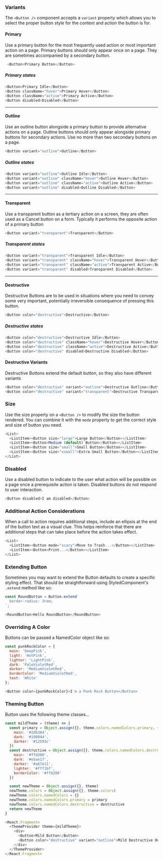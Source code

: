 ### Variants

The `<Button />` component accepts a `variant` property which allows you to select the proper button style for the context and action the button is for.

#### Primary

Use a primary button for the most frequently used action or most important action on a page. Primary buttons should only appear once on a page. They are sometimes accompanied by a secondary button.

```js
 <Button>Primary Button</Button>
```
##### Primary states

```js noeditor
<Button>Primary Idle</Button>
<Button className="hover">Primary Hover</Button>
<Button className="active">Primary Active</Button>
<Button disabled>Disabled</Button>
```

---

#### Outline
Use an outline button alongside a primary button to provide alternative actions on a page. Outline buttons should only appear alongside primary buttons for secondary actions. Use no more than two secondary buttons on a page.

```js
<Button variant="outline">Outline</Button>
```

##### Outline states

```js noeditor
<Button variant="outline">Outline Idle</Button>
<Button variant="outline" className="hover">Outline Hover</Button>
<Button variant="outline" className="active">Outline Active</Button>
<Button variant="outline" disabled>Outline Disabled</Button>
```

---

#### Transparent

Use a transparent button as a tertiary action on a screen, they are often used as a Cancel button on a form. Typically it performs the opposite action of a primary button

```js
<Button variant="transparent">Transparent</Button>
```

##### Transparent states

```js noeditor
<Button variant="transparent">Transparent Idle</Button>
<Button variant="transparent" className="hover">Transparent Hover</Button>
<Button variant="transparent" className="active">Transparent Active</Button>
<Button variant="transparent" disabled>Transparent Disabled</Button>
```

---

#### Destructive

Destructive Buttons are to be used in situations where you need to convey some very important, potentially irreversible consequence of pressing this button.

```js
<Button color="destructive">Destructive</Button>
```

##### Destructive states

```js noeditor
<Button color="destructive">Destructive Idle</Button>
<Button color="destructive" className="hover">Destructive Hover</Button>
<Button color="destructive" className="active">Destructive Active</Button>
<Button color="destructive" disabled>Destructive Disabled</Button>
```

#### Destructive Variants

Destructive Buttons extend the default button, so they also have different variants

```js noeditor
<Button color="destructive" variant="outline">Destructive Outline</Button>
<Button color="destructive" variant="transparent">Destructive Transparent</Button>
```

### Size

Use the size property on a `<Button />` to modify the size the button rendered. You can combine it with the `mode` property to get the correct style and size of button you need.

```js
<List>
  <ListItem><Button size="large">Large Button</Button></ListItem>
  <ListItem><Button>Medium (default) Button</Button></ListItem>
  <ListItem><Button size="small">Small Button</Button></ListItem>
  <ListItem><Button size="xsmall">Extra-Small Button</Button></ListItem>
</List>
```

### Disabled
Use a disabled button to indicate to the user what action will be possible on a page once a prerequisite action is taken. Disabled buttons do not respond to user interaction.
```js
<Button disabled>I am disabled</Button>
```

### Additional Action Considerations
When a call to action requires additional steps, include an ellipsis at the end of the button text as a visual clue. This helps reinforce that there are additional steps that can take place before the action takes effect.
```js
<List>
  <ListItem><Button mode="scary">Move to Trash...</Button></ListItem>
  <ListItem><Button>Print...</Button></ListItem>
</List>
```

### Extending Button

Sometimes you may want to extend the Button defaults to create a specific styling effect. That should be straightforward using StyledComponent's `.extend` method like so:

```js
const RoundButton = Button.extend`
  border-radius: 3rem;
`;

<RoundButton>Hello RoundButton</RoundButton>
```

### Overriding A Color

Buttons can be passed a NamedColor object like so:

```js
const punkRockColor = {
  main: 'DeepPink',
  light: 'HotPink',
  lighter: 'LightPink',
  dark: 'PaleVioletRed',
  darker: 'MediumVioletRed',
  borderColor: 'MediumVioletRed',
  text: 'White'
};

<Button color={punkRockColor}>I'm a Punk Rock Button</Button>
```

### Theming Button

Button uses the following theme classes...

```js
const mildTheme = (theme) => {
  const primary = Object.assign({}, theme.colors.namedColors.primary, {
    main: '#2db264',
    dark: '#198044',
    darker: '#12593c'
  })
  const destructive = Object.assign({}, theme.colors.namedColors.destructive, {
    main: '#ffd200',
    dark: '#e5ae17',
    darker: '#a67e11',
    lighter: '#fff1bf',
    borderColor: '#ffd200'
  })

  const newTheme = Object.assign({}, theme)
  newTheme.colors = Object.assign({}, theme.colors)
  newTheme.colors.namedColors = {}
  newTheme.colors.namedColors.primary = primary
  newTheme.colors.namedColors.destructive = destructive
  return newTheme
}

<React.Fragment>
  <ThemeProvider theme={mildTheme}>
    <div>
      <Button>Mild Button</Button>
      <Button color="destructive" variant="outline">Mild Destructive Outline Button</Button>
    </div>
  </ThemeProvider>
</React.Fragment>
```
